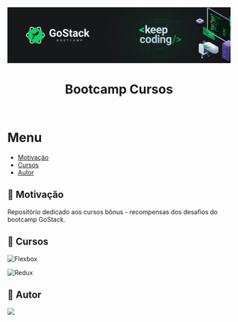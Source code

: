 <img src="flexbox/images/bootcamp-gostack-keep-coding.png" alt="Layout">

<h1 align="center"> Bootcamp Cursos </h1>
<br />

# Menu
- [Motivação](#pushpin-sobre)
- [Cursos](#bookmark-cursos)
- [Autor](#memo-autor)

## :pushpin: Motivação
Repositório dedicado aos cursos bônus - recompensas dos desafios do bootcamp GoStack.

## :bookmark: Cursos
![Flexbox](https://img.shields.io/badge/-Flexbox-1572B6?style=flat-square&logo=css3link=https://github.com/lucasfdcampos/rocketseat-bootcamp-gostack-bonus-cursos/tree/master/flexbox)

![Redux](https://img.shields.io/badge/-Redux-764ABC?style=flat-square&logo=redux&link=https://github.com/lucasfdcampos/rocketseat-bootcamp-gostack-bonus-cursos/tree/master/redux)

## :memo: Autor
<a href="https://linkedin.com/in/lucasfdcampos"><img src="https://img.shields.io/badge/linkedin-0077B5.svg?style=for-the-badge&logo=linkedin&logoColor=white"></a>